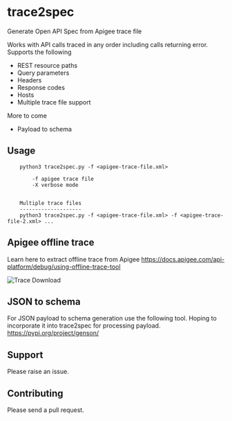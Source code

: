 # trace2spec
Generate Open API Spec from Apigee trace file

Works with API calls traced in any order including calls returning error. Supports the following 
 * REST resource paths
 * Query parameters
 * Headers
 * Response codes
 * Hosts
 * Multiple trace file support
 
More to come
 * Payload to schema

## Usage
```
    python3 trace2spec.py -f <apigee-trace-file.xml> 

        -f apigee trace file
        -X verbose mode


    Multiple trace files
    --------------------
    python3 trace2spec.py -f <apigee-trace-file.xml> -f <apigee-trace-file-2.xml> ...
```

## Apigee offline trace
Learn here to extract offline trace from Apigee
https://docs.apigee.com/api-platform/debug/using-offline-trace-tool

![Trace Download](https://docs.apigee.com/api-platform/images/download-trace-button-full.png "How to download offline trace file")

## JSON to schema
For JSON payload to schema generation use the following tool. Hoping to incorporate it into trace2spec for processing payload.
https://pypi.org/project/genson/

## Support
Please raise an issue.

## Contributing
Please send a pull request.
